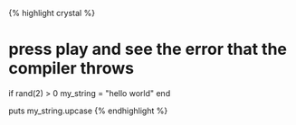 {% highlight crystal %}
# press play and see the error that the compiler throws
if rand(2) > 0
  my_string = "hello world"
end

puts my_string.upcase
{% endhighlight %}
